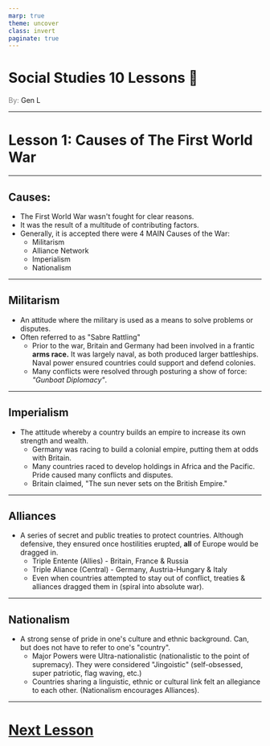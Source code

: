 ```yaml
---
marp: true
theme: uncover
class: invert
paginate: true
---
```


# <!--fit-->Social Studies 10 Lessons :book:

<span style="color:grey">By:</span> Gen L

<!--_footer: In partnership with Hyperion University, 2023-->

---

# Lesson 1: Causes of The First World War

---

## Causes:

* The First World War wasn't fought for clear reasons. 
* It was the result of a multitude of contributing factors. 
* Generally, it is accepted there were 4 MAIN Causes of the War:
    * Militarism
    * Alliance Network
    * Imperialism
    * Nationalism

---

## Militarism

* An attitude where the military is used as a means to solve problems or disputes.
* Often referred to as "Sabre Rattling"
    * Prior to the war, Britain and Germany had been involved in a frantic **arms race.** It was largely naval, as both produced larger battleships. Naval power ensured countries could support and defend colonies.
    * Many conflicts were resolved through posturing a show of force: *"Gunboat Diplomacy"*.

---

## Imperialism

* The attitude whereby a country builds an empire to increase its own strength and wealth.
    * Germany was racing to build a colonial empire, putting them at odds with Britain.
    * Many countries raced to develop holdings in Africa and the Pacific. Pride caused many conflicts and disputes.
    * Britain claimed, "The sun never sets on the British Empire."

---

## Alliances

* A series of secret and public treaties to protect countries. Although defensive, they ensured once hostilities erupted, **all** of Europe would be dragged in.
    * Triple Entente (Allies) - Britain, France & Russia
    * Triple Aliance (Central) - Germany, Austria-Hungary & Italy
    * Even when countries attempted to stay out of conflict, treaties & alliances dragged them in (spiral into absolute war).

---

## Nationalism

* A strong sense of pride in one's culture and ethnic background. Can, but does not have to refer to one's "country".
    * Major Powers were Ultra-nationalistic (nationalistic to the point of supremacy). They were considered "Jingoistic" (self-obsessed, super patriotic, flag waving, etc.)
    * Countries sharing a linguistic, ethnic or cultural link felt an allegiance to each other. (Nationalism encourages Alliances).

---

# [Next Lesson <i class="fa-solid fa-circle-arrow-right"></i>](Lesson%202%20(Canada's%20Army%20And%20Response).html) 

<link rel="stylesheet" href="https://cdnjs.cloudflare.com/ajax/libs/font-awesome/6.3.0/css/all.min.css">